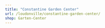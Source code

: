 ```yaml
---
title: "Constantine Garden Center"
url: /loudonville/constantine-garden-center/
shop: Garten-Center
---
```


